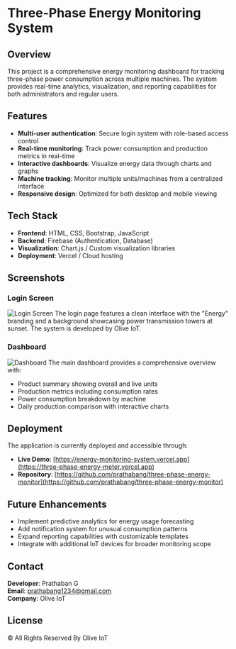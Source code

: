 # Three-Phase Energy Monitoring System

## Overview
This project is a comprehensive energy monitoring dashboard for tracking three-phase power consumption across multiple machines. The system provides real-time analytics, visualization, and reporting capabilities for both administrators and regular users.

## Features
- **Multi-user authentication**: Secure login system with role-based access control
- **Real-time monitoring**: Track power consumption and production metrics in real-time
- **Interactive dashboards**: Visualize energy data through charts and graphs
- **Machine tracking**: Monitor multiple units/machines from a centralized interface
- **Responsive design**: Optimized for both desktop and mobile viewing

## Tech Stack
- **Frontend**: HTML, CSS, Bootstrap, JavaScript
- **Backend**: Firebase (Authentication, Database)
- **Visualization**: Chart.js / Custom visualization libraries
- **Deployment**: Vercel / Cloud hosting

## Screenshots

### Login Screen
![Login Screen]([https://i.imgur.com/your-image-link-1.jpg](https://github.com/Prathaban-G/three-phase-energy-meter/blob/master/erergy-login.png))
The login page features a clean interface with the "Energy" branding and a background showcasing power transmission towers at sunset. The system is developed by Olive IoT.

### Dashboard
![Dashboard](https://i.imgur.com/your-image-link-2.jpg)
The main dashboard provides a comprehensive overview with:
- Product summary showing overall and live units
- Production metrics including consumption rates
- Power consumption breakdown by machine
- Daily production comparison with interactive charts

## Deployment
The application is currently deployed and accessible through:
- **Live Demo**: [https://energy-monitoring-system.vercel.app](https://three-phase-energy-meter.vercel.app)
- **Repository**: [https://github.com/prathabang/three-phase-energy-monitor](https://github.com/prathabang/three-phase-energy-monitor)

## Future Enhancements
- Implement predictive analytics for energy usage forecasting
- Add notification system for unusual consumption patterns
- Expand reporting capabilities with customizable templates
- Integrate with additional IoT devices for broader monitoring scope

## Contact
**Developer**: Prathaban G  
**Email**: prathabang1234@gmail.com  
**Company**: Olive IoT

## License
© All Rights Reserved By Olive IoT
